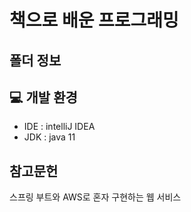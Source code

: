 # 책으로 배운 프로그래밍

## 폴더 정보

## 💻 개발 환경
- IDE : intelliJ IDEA
- JDK : java 11

## 참고문헌

스프링 부트와 AWS로 혼자 구현하는 웹 서비스
